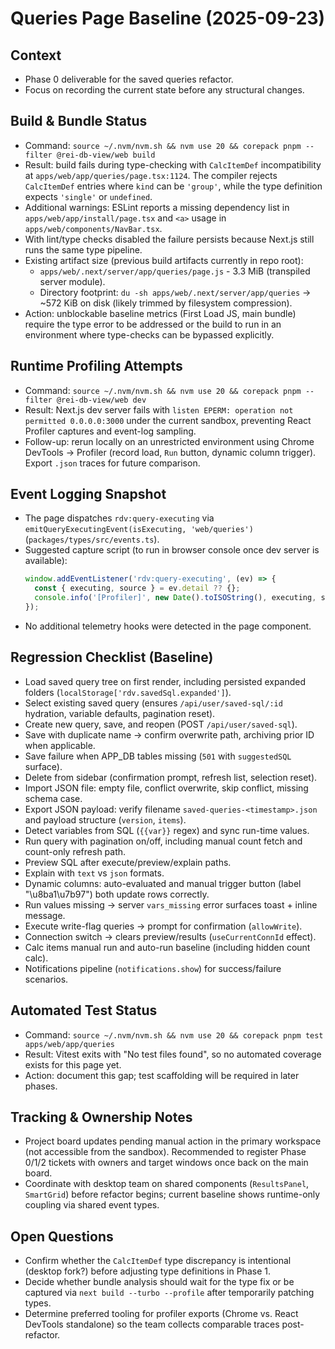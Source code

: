 # Queries Page Baseline (2025-09-23)

## Context
- Phase 0 deliverable for the saved queries refactor.
- Focus on recording the current state before any structural changes.

## Build & Bundle Status
- Command: `source ~/.nvm/nvm.sh && nvm use 20 && corepack pnpm --filter @rei-db-view/web build`
- Result: build fails during type-checking with `CalcItemDef` incompatibility at `apps/web/app/queries/page.tsx:1124`. The compiler rejects `CalcItemDef` entries where `kind` can be `'group'`, while the type definition expects `'single'` or `undefined`.
- Additional warnings: ESLint reports a missing dependency list in `apps/web/app/install/page.tsx` and `<a>` usage in `apps/web/components/NavBar.tsx`.
- With lint/type checks disabled the failure persists because Next.js still runs the same type pipeline.
- Existing artifact size (previous build artifacts currently in repo root):
  - `apps/web/.next/server/app/queries/page.js` - 3.3 MiB (transpiled server module).
  - Directory footprint: `du -sh apps/web/.next/server/app/queries` -> ~572 KiB on disk (likely trimmed by filesystem compression).
- Action: unblockable baseline metrics (First Load JS, main bundle) require the type error to be addressed or the build to run in an environment where type-checks can be bypassed explicitly.

## Runtime Profiling Attempts
- Command: `source ~/.nvm/nvm.sh && nvm use 20 && corepack pnpm --filter @rei-db-view/web dev`
- Result: Next.js dev server fails with `listen EPERM: operation not permitted 0.0.0.0:3000` under the current sandbox, preventing React Profiler captures and event-log sampling.
- Follow-up: rerun locally on an unrestricted environment using Chrome DevTools -> Profiler (record load, `Run` button, dynamic column trigger). Export `.json` traces for future comparison.

## Event Logging Snapshot
- The page dispatches `rdv:query-executing` via `emitQueryExecutingEvent(isExecuting, 'web/queries')` (`packages/types/src/events.ts`).
- Suggested capture script (to run in browser console once dev server is available):
  ```ts
  window.addEventListener('rdv:query-executing', (ev) => {
    const { executing, source } = ev.detail ?? {};
    console.info('[Profiler]', new Date().toISOString(), executing, source);
  });
  ```
- No additional telemetry hooks were detected in the page component.

## Regression Checklist (Baseline)
- Load saved query tree on first render, including persisted expanded folders (`localStorage['rdv.savedSql.expanded']`).
- Select existing saved query (ensures `/api/user/saved-sql/:id` hydration, variable defaults, pagination reset).
- Create new query, save, and reopen (POST `/api/user/saved-sql`).
- Save with duplicate name -> confirm overwrite path, archiving prior ID when applicable.
- Save failure when APP_DB tables missing (`501` with `suggestedSQL` surface).
- Delete from sidebar (confirmation prompt, refresh list, selection reset).
- Import JSON file: empty file, conflict overwrite, skip conflict, missing schema case.
- Export JSON payload: verify filename `saved-queries-<timestamp>.json` and payload structure (`version`, `items`).
- Detect variables from SQL (`{{var}}` regex) and sync run-time values.
- Run query with pagination on/off, including manual count fetch and count-only refresh path.
- Preview SQL after execute/preview/explain paths.
- Explain with `text` vs `json` formats.
- Dynamic columns: auto-evaluated and manual trigger button (label "\u8ba1\u7b97") both update rows correctly.
- Run values missing -> server `vars_missing` error surfaces toast + inline message.
- Execute write-flag queries -> prompt for confirmation (`allowWrite`).
- Connection switch -> clears preview/results (`useCurrentConnId` effect).
- Calc items manual run and auto-run baseline (including hidden count calc).
- Notifications pipeline (`notifications.show`) for success/failure scenarios.

## Automated Test Status
- Command: `source ~/.nvm/nvm.sh && nvm use 20 && corepack pnpm test apps/web/app/queries`
- Result: Vitest exits with "No test files found", so no automated coverage exists for this page yet.
- Action: document this gap; test scaffolding will be required in later phases.

## Tracking & Ownership Notes
- Project board updates pending manual action in the primary workspace (not accessible from the sandbox). Recommended to register Phase 0/1/2 tickets with owners and target windows once back on the main board.
- Coordinate with desktop team on shared components (`ResultsPanel`, `SmartGrid`) before refactor begins; current baseline shows runtime-only coupling via shared event types.

## Open Questions
- Confirm whether the `CalcItemDef` type discrepancy is intentional (desktop fork?) before adjusting type definitions in Phase 1.
- Decide whether bundle analysis should wait for the type fix or be captured via `next build --turbo --profile` after temporarily patching types.
- Determine preferred tooling for profiler exports (Chrome vs. React DevTools standalone) so the team collects comparable traces post-refactor.
